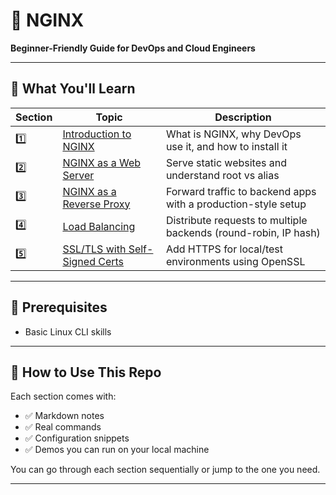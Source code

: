 # 🚀 NGINX

**Beginner-Friendly Guide for DevOps and Cloud Engineers**

---

## 🎯 What You'll Learn

| Section | Topic                                      | Description                                                        |
|---------|--------------------------------------------|--------------------------------------------------------------------|
| 1️⃣      | [Introduction to NGINX](./01-getting-started.md)    | What is NGINX, why DevOps use it, and how to install it            |
| 2️⃣      | [NGINX as a Web Server](./02-nginx-as-web-server.md)    | Serve static websites and understand root vs alias                 |
| 3️⃣      | [NGINX as a Reverse Proxy](./03-nginx-as-reverse-proxy.md) | Forward traffic to backend apps with a production-style setup      |
| 4️⃣      | [Load Balancing](./04-nginx-as-load-balancer.md)           | Distribute requests to multiple backends (round-robin, IP hash)    |
| 5️⃣      | [SSL/TLS with Self-Signed Certs](./05-nginx-with-ssl-or-tls.md) | Add HTTPS for local/test environments using OpenSSL                |

---

## 🧰 Prerequisites

- Basic Linux CLI skills

---

## 🧪 How to Use This Repo

Each section comes with:
- ✅ Markdown notes
- ✅ Real commands
- ✅ Configuration snippets
- ✅ Demos you can run on your local machine

You can go through each section sequentially or jump to the one you need.

---
